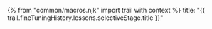 {% from "common/macros.njk" import trail with context %}
<frontmatter>
title: "{{ trail.fineTuningHistory.lessons.selectiveStage.title }}"
</frontmatter>

<include src="unit-inPage-asFlat.md" boilerplate />